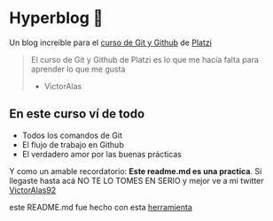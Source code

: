 # Hyperblog 💚
Un blog increíble para el [curso de Git y Github](https://platzi.com/cursos/git-github/) de [Platzi](https://platzi.com/Platzi)
> El curso de Git y Github de Platzi es lo que me hacía falta para aprender lo que me gusta
> - VictorAlas

## En este curso ví de todo
* Todos los comandos de Git
* El flujo de trabajo en Github
* El verdadero amor por las buenas prácticas

Y como un amable recordatorio: **Este readme.md es una practica**.  Si llegaste hasta acá NO TE LO TOMES EN SERIO y mejor ve a mi twitter [VictorAlas92](https://twitter.com/VictorAlas92)

este README.md fue hecho con esta [herramienta](https://pandao.github.io/editor.md/en.html)